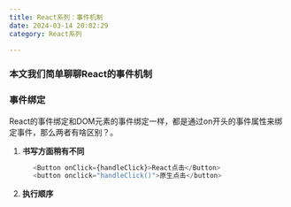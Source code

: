 ```yaml
---
title: React系列：事件机制
date: 2024-03-14 20:02:29
category: React系列

---
```


### 本文我们简单聊聊React的事件机制

### 事件绑定

React的事件绑定和DOM元素的事件绑定一样，都是通过on开头的事件属性来绑定事件，那么两者有啥区别？。

1. **书写方面稍有不同**
```javascript
      <Button onClick={handleClick}>React点击</Button>
      <button onclick="handleClick()">原生点击</button>
```

2. **执行顺序**
